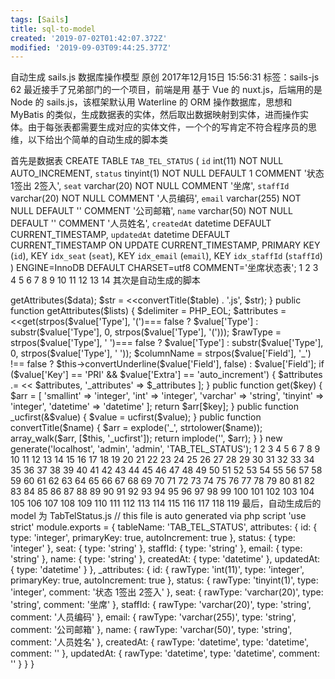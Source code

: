 ```yaml
---
tags: [Sails]
title: sql-to-model
created: '2019-07-02T01:42:07.372Z'
modified: '2019-09-03T09:44:25.377Z'
---
```


自动生成 sails.js 数据库操作模型
原创 2017年12月15日 15:56:31 标签：sails-js 62
最近接手了兄弟部门的一个项目，前端是用 基于 Vue 的 nuxt.js，后端用的是 Node 的 sails.js，该框架默认用 Waterline 的 ORM 操作数据库，思想和 MyBatis 的类似，生成数据表的实体，然后取出数据映射到实体，进而操作实体。由于每张表都需要生成对应的实体文件，一个个的写肯定不符合程序员的思维，以下给出个简单的自动生成的脚本类

首先是数据表
CREATE TABLE `TAB_TEL_STATUS` (
  `id` int(11) NOT NULL AUTO_INCREMENT,
  `status` tinyint(1) NOT NULL DEFAULT 1 COMMENT '状态 1签出 2签入',
  `seat` varchar(20) NOT NULL COMMENT '坐席',
  `staffId` varchar(20) NOT NULL COMMENT '人员编码',
  `email` varchar(255) NOT NULL DEFAULT '' COMMENT '公司邮箱',
  `name` varchar(50) NOT NULL DEFAULT '' COMMENT '人员姓名',
  `createdAt` datetime DEFAULT CURRENT_TIMESTAMP,
  `updatedAt` datetime DEFAULT CURRENT_TIMESTAMP ON UPDATE CURRENT_TIMESTAMP,
  PRIMARY KEY (`id`),
  KEY `idx_seat` (`seat`),
  KEY `idx_email` (`email`),
  KEY `idx_staffId` (`staffId`)
) ENGINE=InnoDB DEFAULT CHARSET=utf8 COMMENT='坐席状态表';
1
2
3
4
5
6
7
8
9
10
11
12
13
14
其次是自动生成的脚本
<?php

class generate
{
    public function __construct($host, $name, $pwd, $table)
    {
        $conn = mysqli_connect($host, $name, $pwd);
        mysqli_select_db($conn, 'fortune');
        mysqli_query($conn, 'SET NAMES utf8'); 
        $result = mysqli_query($conn, 'SHOW FULL COLUMNS FROM ' . $table);
        $data = [];
        while ($row = mysqli_fetch_assoc($result)) {
            $data[] = $row;
        }
        $attributes = $this->getAttributes($data);
        $str = <<<EOT
// this file is auto generated via php script

'use strict'

module.exports = {
    tableName: '{$table}',
{$attributes['attributes']}
{$attributes['_attributes']}
}
EOT;

        file_put_contents($this->convertTitle($table) . '.js', $str);
    }

    public function getAttributes($lists)
    {
        $delimiter = PHP_EOL;
        $attributes = <<<EOT
    attributes: {{$delimiter}
EOT;
$_attributes = <<<EOT
    _attributes: {{$delimiter}
EOT;
    foreach ($lists as $value) {
        $type = $this->get(strpos($value['Type'], '(')=== false ? $value['Type'] : substr($value['Type'], 0, strpos($value['Type'], '(')));
        $rawType = strpos($value['Type'], ' ')=== false ? $value['Type'] : substr($value['Type'], 0, strpos($value['Type'], ' '));
        $columnName = strpos($value['Field'], '_') !== false ? $this->convertUnderline($value['Field'], false) : $value['Field'];
        if ($value['Key'] == 'PRI' && $value['Extra'] == 'auto_increment') {
            $attributes .= <<<EOT
        {$value['Field']}: {
            type: '{$type}',
            primaryKey: true,
            autoIncrement: true
        },{$delimiter}
EOT;
            $_attributes .= <<<EOT
        {$value['Field']}: {
            rawType: '{$rawType}',
            type: '{$type}',
            primaryKey: true,
            autoIncrement: true
        },{$delimiter}
EOT;
        } else {
            $attributes .= <<<EOT
        {$value['Field']}: {
            type: '{$type}'
        },{$delimiter}
EOT;
        if (strpos($value['Field'], '_') === false) {
            $_attributes .= <<<EOT
        {$value['Field']}: {
            rawType: '{$rawType}',
            type: '{$type}',
            comment: '{$value['Comment']}'
        },{$delimiter}
EOT;
            } else {
    $_attributes .= <<<EOT
        {$value['Field']}: {
            columnName: '{$columnName}',
            rawType: '{$rawType}',
            type: '{$type}',
            comment: '{$value['Comment']}'
        },{$delimiter}
EOT;
                }
            }
        }
        $attributes = rtrim($attributes, ",{$delimiter}") . "{$delimiter}    },";
        $_attributes = rtrim($_attributes, ",{$delimiter}") . "{$delimiter}    }";
        return [
            'attributes' => $attributes,
            '_attributes' => $_attributes
        ];
    }

    public function get($key)
    {
        $arr = [
            'smallint'     => 'integer',
            'int'              => 'integer',
            'varchar'      => 'string',
            'tinyint'        => 'integer',
            'datetime'    => 'datetime'
        ];
        return $arr[$key];
    }

    public function _ucfirst(&$value)
    {
        $value = ucfirst($value);
    }

    public function convertTitle($name)
    {
        $arr =  explode('_', strtolower($name));
        array_walk($arr, [$this, '_ucfirst']);
        return implode('', $arr);
    }
}

new generate('localhost', 'admin', 'admin', 'TAB_TEL_STATUS');
1
2
3
4
5
6
7
8
9
10
11
12
13
14
15
16
17
18
19
20
21
22
23
24
25
26
27
28
29
30
31
32
33
34
35
36
37
38
39
40
41
42
43
44
45
46
47
48
49
50
51
52
53
54
55
56
57
58
59
60
61
62
63
64
65
66
67
68
69
70
71
72
73
74
75
76
77
78
79
80
81
82
83
84
85
86
87
88
89
90
91
92
93
94
95
96
97
98
99
100
101
102
103
104
105
106
107
108
109
110
111
112
113
114
115
116
117
118
119
最后，自动生成后的 model 为 TabTelStatus.js
// this file is auto generated via php script

'use strict'

module.exports = {
    tableName: 'TAB_TEL_STATUS',
    attributes: {
        id: {
            type: 'integer',
            primaryKey: true,
            autoIncrement: true
        },
        status: {
            type: 'integer'
        },
        seat: {
            type: 'string'
        },
        staffId: {
            type: 'string'
        },
        email: {
            type: 'string'
        },
        name: {
            type: 'string'
        },
        createdAt: {
            type: 'datetime'
        },
        updatedAt: {
            type: 'datetime'
        }
    },
    _attributes: {
        id: {
            rawType: 'int(11)',
            type: 'integer',
            primaryKey: true,
            autoIncrement: true
        },
        status: {
            rawType: 'tinyint(1)',
            type: 'integer',
            comment: '状态 1签出 2签入'
        },
        seat: {
            rawType: 'varchar(20)',
            type: 'string',
            comment: '坐席'
        },
        staffId: {
            rawType: 'varchar(20)',
            type: 'string',
            comment: '人员编码'
        },
        email: {
            rawType: 'varchar(255)',
            type: 'string',
            comment: '公司邮箱'
        },
        name: {
            rawType: 'varchar(50)',
            type: 'string',
            comment: '人员姓名'
        },
        createdAt: {
            rawType: 'datetime',
            type: 'datetime',
            comment: ''
        },
        updatedAt: {
            rawType: 'datetime',
            type: 'datetime',
            comment: ''
        }
    }
}
